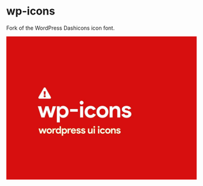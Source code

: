 # wp-icons

Fork of the WordPress Dashicons icon font.

![cover image](https://raw.githubusercontent.com/antibrand/wp-icons/master/cover.jpg)
